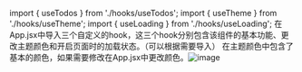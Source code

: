 import { useTodos } from './hooks/useTodos';
import { useTheme } from './hooks/useTheme';
import { useLoading } from './hooks/useLoading';
在App.jsx中导入三个自定义的hook，这三个hook分别包含该组件的基本功能、更改主题颜色和开启页面时的加载状态。（可以根据需要导入）
在主题颜色中包含了基本的颜色，如果需要修改在App.jsx中更改颜色。![image](https://github.com/user-attachments/assets/d2d66387-dc65-4f16-827a-973a1e04c25d)

